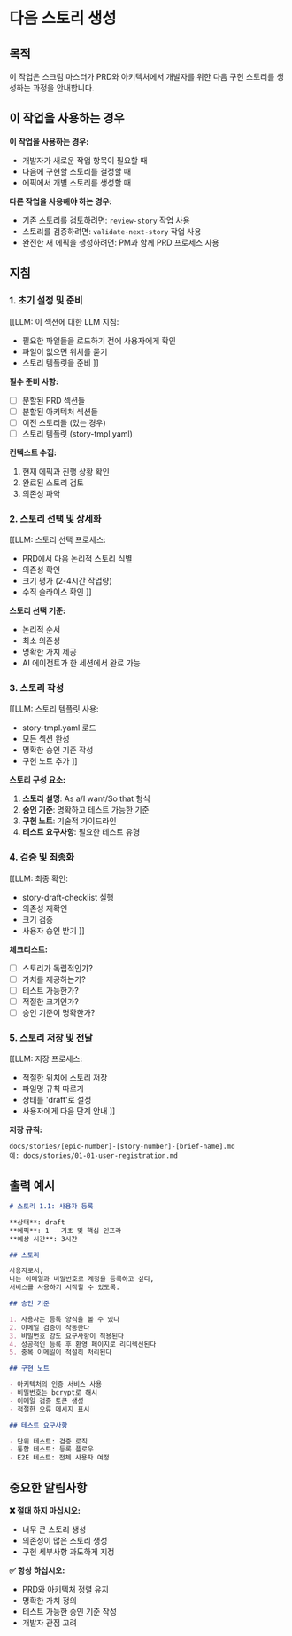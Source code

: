 # 다음 스토리 생성

## 목적

이 작업은 스크럼 마스터가 PRD와 아키텍처에서 개발자를 위한 다음 구현 스토리를 생성하는 과정을 안내합니다.

## 이 작업을 사용하는 경우

**이 작업을 사용하는 경우:**

- 개발자가 새로운 작업 항목이 필요할 때
- 다음에 구현할 스토리를 결정할 때
- 에픽에서 개별 스토리를 생성할 때

**다른 작업을 사용해야 하는 경우:**

- 기존 스토리를 검토하려면: `review-story` 작업 사용
- 스토리를 검증하려면: `validate-next-story` 작업 사용
- 완전한 새 에픽을 생성하려면: PM과 함께 PRD 프로세스 사용

## 지침

### 1. 초기 설정 및 준비

[[LLM: 이 섹션에 대한 LLM 지침:
- 필요한 파일들을 로드하기 전에 사용자에게 확인
- 파일이 없으면 위치를 묻기
- 스토리 템플릿을 준비
]]

**필수 준비 사항:**

- [ ] 분할된 PRD 섹션들
- [ ] 분할된 아키텍처 섹션들
- [ ] 이전 스토리들 (있는 경우)
- [ ] 스토리 템플릿 (story-tmpl.yaml)

**컨텍스트 수집:**

1. 현재 에픽과 진행 상황 확인
2. 완료된 스토리 검토
3. 의존성 파악

### 2. 스토리 선택 및 상세화

[[LLM: 스토리 선택 프로세스:
- PRD에서 다음 논리적 스토리 식별
- 의존성 확인
- 크기 평가 (2-4시간 작업량)
- 수직 슬라이스 확인
]]

**스토리 선택 기준:**

- 논리적 순서
- 최소 의존성
- 명확한 가치 제공
- AI 에이전트가 한 세션에서 완료 가능

### 3. 스토리 작성

[[LLM: 스토리 템플릿 사용:
- story-tmpl.yaml 로드
- 모든 섹션 완성
- 명확한 승인 기준 작성
- 구현 노트 추가
]]

**스토리 구성 요소:**

1. **스토리 설명**: As a/I want/So that 형식
2. **승인 기준**: 명확하고 테스트 가능한 기준
3. **구현 노트**: 기술적 가이드라인
4. **테스트 요구사항**: 필요한 테스트 유형

### 4. 검증 및 최종화

[[LLM: 최종 확인:
- story-draft-checklist 실행
- 의존성 재확인
- 크기 검증
- 사용자 승인 받기
]]

**체크리스트:**

- [ ] 스토리가 독립적인가?
- [ ] 가치를 제공하는가?
- [ ] 테스트 가능한가?
- [ ] 적절한 크기인가?
- [ ] 승인 기준이 명확한가?

### 5. 스토리 저장 및 전달

[[LLM: 저장 프로세스:
- 적절한 위치에 스토리 저장
- 파일명 규칙 따르기
- 상태를 'draft'로 설정
- 사용자에게 다음 단계 안내
]]

**저장 규칙:**

```
docs/stories/[epic-number]-[story-number]-[brief-name].md
예: docs/stories/01-01-user-registration.md
```

## 출력 예시

```markdown
# 스토리 1.1: 사용자 등록

**상태**: draft
**에픽**: 1 - 기초 및 핵심 인프라
**예상 시간**: 3시간

## 스토리

사용자로서,
나는 이메일과 비밀번호로 계정을 등록하고 싶다,
서비스를 사용하기 시작할 수 있도록.

## 승인 기준

1. 사용자는 등록 양식을 볼 수 있다
2. 이메일 검증이 작동한다
3. 비밀번호 강도 요구사항이 적용된다
4. 성공적인 등록 후 환영 페이지로 리디렉션된다
5. 중복 이메일이 적절히 처리된다

## 구현 노트

- 아키텍처의 인증 서비스 사용
- 비밀번호는 bcrypt로 해시
- 이메일 검증 토큰 생성
- 적절한 오류 메시지 표시

## 테스트 요구사항

- 단위 테스트: 검증 로직
- 통합 테스트: 등록 플로우
- E2E 테스트: 전체 사용자 여정
```

## 중요한 알림사항

**❌ 절대 하지 마십시오:**

- 너무 큰 스토리 생성
- 의존성이 많은 스토리 생성
- 구현 세부사항 과도하게 지정

**✅ 항상 하십시오:**

- PRD와 아키텍처 정렬 유지
- 명확한 가치 정의
- 테스트 가능한 승인 기준 작성
- 개발자 관점 고려
